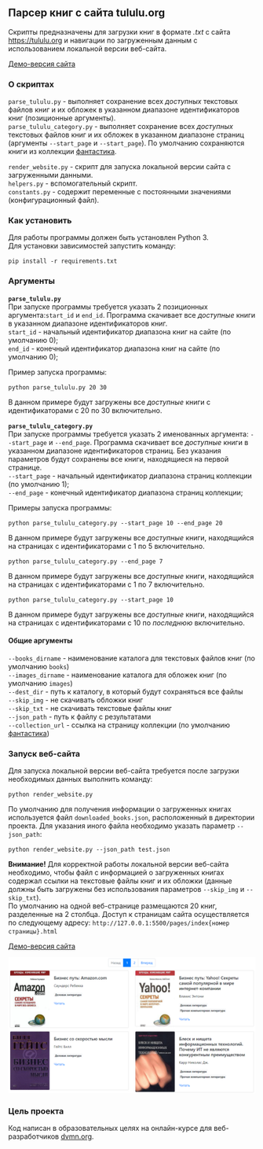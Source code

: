 ## Парсер книг с сайта tululu.org

Скрипты предназначены для загрузки книг в формате *.txt* с сайта https://tululu.org и навигации 
по загруженным данным с использованием локальной версии веб-сайта. 

[Демо-версия сайта](https://pszhuchkov.github.io/books-library/pages/index1.html)

### О скриптах
`parse_tululu.py` - выполняет сохранение всех *доступных* текстовых файлов книг и
их обложек в указанном диапазоне идентификаторов книг (позиционные аргументы).  
`parse_tululu_category.py` - выполняет сохранение всех *доступных* текстовых файлов книг и их обложек в указанном диапазоне страниц 
(аргументы `--start_page` и `--start_page`). По умолчанию сохраняются книги из коллекции [фантастика](https://tululu.org/l55/).  


`render_website.py` - скрипт для запуска локальной версии сайта с загруженными данными.  
`helpers.py` - вспомогательный скрипт.  
`constants.py` - содержит переменные с постоянными значениями (конфигурационный файл).  

### Как установить
Для работы программы должен быть установлен Python 3.  
Для установки зависимостей запустить команду:
```console
pip install -r requirements.txt
```

### Аргументы
**`parse_tululu.py`**  
При запуске программы требуется указать 2 позиционных аргумента:`start_id` и `end_id`. 
Программа скачивает все *доступные* книги в указанном диапазоне идентификаторов книг.    
`start_id` - начальный идентификатор диапазона книг на сайте (по умолчанию 0);  
`end_id` - конечный идентификатор диапазона книг на сайте (по умолчанию 0);

Пример запуска программы:
```console
python parse_tululu.py 20 30
```
В данном примере будут загружены все *доступные* книги с идентификаторами с 20 по 30 включительно.


**`parse_tululu_category.py`**  
При запуске программы требуется указать 2 именованных аргумента: `--start_page` и `--end_page`.
Программа скачивает все *доступные* книги в указанном диапазоне идентификаторов страниц.
Без указания параметров будут сохранены все книги, находящиеся на первой странице.  
`--start_page` - начальный идентификатор диапазона страниц коллекции (по умолчанию 1);  
`--end_page` - конечный идентификатор диапазона страниц коллекции;

Примеры запуска программы:
```console
python parse_tululu_category.py --start_page 10 --end_page 20
```
В данном примере будут загружены все *доступные* книги, находящийся на страницах с 
идентификаторами с 1 по 5 включительно.  
```console
python parse_tululu_category.py --end_page 7
```
В данном примере будут загружены все *доступные* книги, находящийся на страницах с 
идентификаторами с 1 по 7 включительно.  
```console
python parse_tululu_category.py --start_page 10
```
В данном примере будут загружены все *доступные* книги, находящийся на страницах с 
идентификаторами с 10 по *последнюю* включительно.  

#### Общие аргументы  
`--books_dirname` - наименование каталога для текстовых файлов книг (по умолчанию `books`)   
`--images_dirname` - наименование каталога для обложек книг (по умолчанию `images`)  
`--dest_dir` - путь к каталогу, в который будут сохраняться все файлы  
`--skip_img` - не скачивать обложки книг  
`--skip_txt` - не скачивать текстовые файлы книг    
`--json_path` - путь к файлу с результатами  
`--collection_url` - ссылка на страницу коллекции (по умолчанию [фантастика](https://tululu.org/l55/))

### Запуск веб-сайта
Для запуска локальной версии веб-сайта требуется после загрузки необходимых данных выполнить команду:
```console
python render_website.py
```
По умолчанию для получения информации о загруженных книгах используется файл `downloaded_books.json`, расположенный 
в директории проекта. Для указания иного файла необходимо указать параметр `--json_path`:
```console
python render_website.py --json_path test.json
```
**Внимание!** Для корректной работы локальной версии веб-сайта необходимо, чтобы файл 
с информацией о загруженных книгах содержал ссылки на текстовые файлы книг и их обложки 
(данные должны быть загружены без использования параметров `--skip_img` и `--skip_txt`).  
По умолчанию на одной веб-странице размещаются 20 книг, разделенные на 2 столбца.
Доступ к страницам сайта осуществляется по следующему адресу: `http://127.0.0.1:5500/pages/index{номер страницы}.html`  
  
[Демо-версия сайта](https://pszhuchkov.github.io/books-library/pages/index1.html)  

![img.png](screenshots/demo.png)
### Цель проекта

Код написан в образовательных целях на онлайн-курсе для веб-разработчиков [dvmn.org](https://dvmn.org/).
